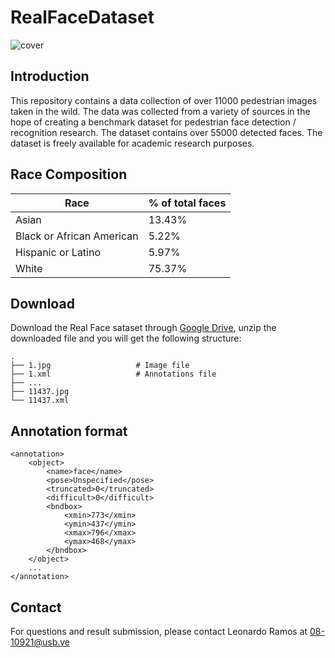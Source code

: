 # RealFaceDataset

![cover](https://user-images.githubusercontent.com/6210797/126004776-48cf668a-e3f3-41d2-941b-51ad1f2540f2.jpg)


## Introduction
This repository contains a data collection of over 11000 pedestrian images taken in the wild. The data was collected from a variety of sources in the hope of creating a benchmark dataset for pedestrian face detection / recognition research.
The dataset contains over 55000 detected faces. The dataset is freely available for academic research purposes.

## Race Composition

Race | % of total faces
------------ | -------------
Asian | 13.43%
Black or African American | 5.22%
Hispanic or Latino | 5.97%
White | 75.37%

## Download

Download the Real Face sataset through [Google Drive](https://drive.google.com/file/d/1HoSQeLPCPZ9h1NkArCr2QsQhQ59p34TM/view?usp=sharing), unzip the downloaded file and you will get the following structure:

```
.
├── 1.jpg                   # Image file
├── 1.xml                   # Annotations file
├── ...
├── 11437.jpg
└── 11437.xml
```

## Annotation format

```
<annotation>
	<object>
		<name>face</name>
		<pose>Unspecified</pose>
		<truncated>0</truncated>
		<difficult>0</difficult>
		<bndbox>
			<xmin>773</xmin>
			<ymin>437</ymin>
			<xmax>796</xmax>
			<ymax>468</ymax>
		</bndbox>
	</object>
	...
</annotation>
```

## Contact

For questions and result submission, please contact Leonardo Ramos at 08-10921@usb.ve
